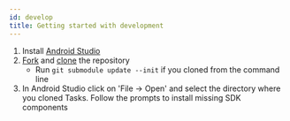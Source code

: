 ```yaml
---
id: develop
title: Getting started with development
---
```


1. Install [Android Studio](https://developer.android.com/studio/index.html)
2. [Fork](https://help.github.com/articles/fork-a-repo/) and [clone](https://help.github.com/articles/cloning-a-repository/) the repository
    * Run `git submodule update --init` if you cloned from the command line
3. In Android Studio click on 'File -> Open' and select the directory where you cloned Tasks. Follow the prompts to install missing SDK components